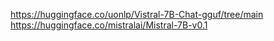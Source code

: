 https://huggingface.co/uonlp/Vistral-7B-Chat-gguf/tree/main
https://huggingface.co/mistralai/Mistral-7B-v0.1
